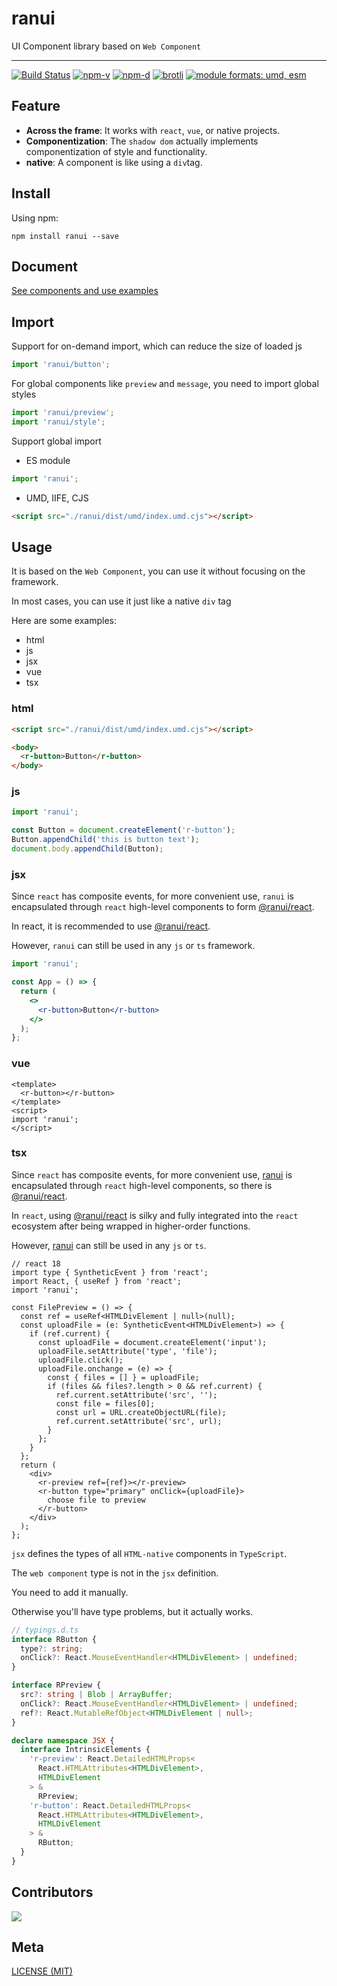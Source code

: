 # ranui

UI Component library based on `Web Component`

---

<a href="https://github.com/chaxus/ran"><img src="https://img.shields.io/github/actions/workflow/status/chaxus/ran/ci.yml" alt="Build Status"></a>
<a href="https://github.com/chaxus/ran"><img src="https://img.shields.io/npm/v/ranui.svg" alt="npm-v"></a>
<a href="https://github.com/chaxus/ran"><img src="https://img.shields.io/npm/dt/ranui.svg" alt="npm-d"></a>
<a href="https://github.com/chaxus/ran"><img src="https://img.badgesize.io/https:/unpkg.com/ranui/dist/umd/index.umd.cjs?label=brotli&compression=brotli" alt="brotli"></a>
<a href="https://github.com/chaxus/ran"><img src="https://img.shields.io/badge/module%20formats-umd%2C%20esm-green.svg" alt="module formats: umd, esm"></a>

## Feature

- **Across the frame**: It works with `react`, `vue`, or native projects.
- **Componentization**: The `shadow dom` actually implements componentization of style and functionality.
- **native**: A component is like using a `div`tag.

## Install

Using npm:

```console
npm install ranui --save
```

## Document

[See components and use examples](https://chaxus.github.io/ran/src/ranui/)

## Import

Support for on-demand import, which can reduce the size of loaded js

```js
import 'ranui/button';
```

For global components like `preview` and `message`, you need to import global styles

```js
import 'ranui/preview';
import 'ranui/style';
```

Support global import

- ES module

```js
import 'ranui';
```

- UMD, IIFE, CJS

```html
<script src="./ranui/dist/umd/index.umd.cjs"></script>
```

## Usage

It is based on the `Web Component`, you can use it without focusing on the framework.

In most cases, you can use it just like a native `div` tag

Here are some examples:

- html
- js
- jsx
- vue
- tsx

### html

```html
<script src="./ranui/dist/umd/index.umd.cjs"></script>

<body>
  <r-button>Button</r-button>
</body>
```

### js

```js
import 'ranui';

const Button = document.createElement('r-button');
Button.appendChild('this is button text');
document.body.appendChild(Button);
```

### jsx

Since `react` has composite events, for more convenient use, `ranui` is encapsulated through `react` high-level components to form [@ranui/react](https://www.npmjs.com/package/@ranui/react).

In react, it is recommended to use [@ranui/react](https://www.npmjs.com/package/@ranui/react).

However, `ranui` can still be used in any `js` or `ts` framework.

```jsx
import 'ranui';

const App = () => {
  return (
    <>
      <r-button>Button</r-button>
    </>
  );
};
```

### vue

```vue
<template>
  <r-button></r-button>
</template>
<script>
import 'ranui';
</script>
```

### tsx

Since `react` has composite events, for more convenient use, [ranui](https://www.npmjs.com/package/ranui) is encapsulated through `react` high-level components, so there is  [@ranui/react](https://www.npmjs.com/package/@ranui/react).

In `react`, using [@ranui/react](https://www.npmjs.com/package/@ranui/react) is silky and fully integrated into the `react` ecosystem after being wrapped in higher-order functions.

However, [ranui](https://www.npmjs.com/package/ranui) can still be used in any `js` or `ts`.

```tsx
// react 18
import type { SyntheticEvent } from 'react';
import React, { useRef } from 'react';
import 'ranui';

const FilePreview = () => {
  const ref = useRef<HTMLDivElement | null>(null);
  const uploadFile = (e: SyntheticEvent<HTMLDivElement>) => {
    if (ref.current) {
      const uploadFile = document.createElement('input');
      uploadFile.setAttribute('type', 'file');
      uploadFile.click();
      uploadFile.onchange = (e) => {
        const { files = [] } = uploadFile;
        if (files && files?.length > 0 && ref.current) {
          ref.current.setAttribute('src', '');
          const file = files[0];
          const url = URL.createObjectURL(file);
          ref.current.setAttribute('src', url);
        }
      };
    }
  };
  return (
    <div>
      <r-preview ref={ref}></r-preview>
      <r-button type="primary" onClick={uploadFile}>
        choose file to preview
      </r-button>
    </div>
  );
};
```

`jsx` defines the types of all `HTML-native` components in `TypeScript`.

The `web component` type is not in the `jsx` definition.

You need to add it manually.

Otherwise you'll have type problems, but it actually works.

```ts
// typings.d.ts
interface RButton {
  type?: string;
  onClick?: React.MouseEventHandler<HTMLDivElement> | undefined;
}

interface RPreview {
  src?: string | Blob | ArrayBuffer;
  onClick?: React.MouseEventHandler<HTMLDivElement> | undefined;
  ref?: React.MutableRefObject<HTMLDivElement | null>;
}

declare namespace JSX {
  interface IntrinsicElements {
    'r-preview': React.DetailedHTMLProps<
      React.HTMLAttributes<HTMLDivElement>,
      HTMLDivElement
    > &
      RPreview;
    'r-button': React.DetailedHTMLProps<
      React.HTMLAttributes<HTMLDivElement>,
      HTMLDivElement
    > &
      RButton;
  }
}
```

## Contributors

<a href="https://github.com/chaxus/ran/graphs/contributors">
  <img src="https://contrib.rocks/image?repo=chaxus/ran" />
</a>

## Meta

[LICENSE (MIT)](/LICENSE)
